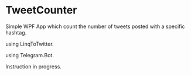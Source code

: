 # TweetCounter
Simple WPF App which count the number of tweets posted with a specific hashtag.

using LinqToTwitter.

using Telegram.Bot.

Instruction in progress.
